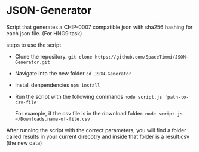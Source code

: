 # JSON-Generator
Script that generates a CHIP-0007 compatible json with sha256 hashing for each json file. (For HNG9 task)

steps to use the script
* Clone the repository. `git clone https://github.com/SpaceTimmi/JSON-Generator.git`
* Navigate into the new folder `cd JSON-Generator`
* Install denpendencies `npm install`
* Run the script with the following commands `node script.js 'path-to-csv-file'`

  For example, if the csv file is in the download folder:
  `node script.js ~/Downloads.name-of-file.csv`

After running the script with the correct parameters, you will find a folder called results in your current direcotry and inside that folder is a result.csv (the new data) 


